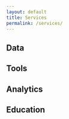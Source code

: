 ```yaml
---
layout: default
title: Services
permalink: /services/
---
```


## Data

## Tools

## Analytics

## Education
